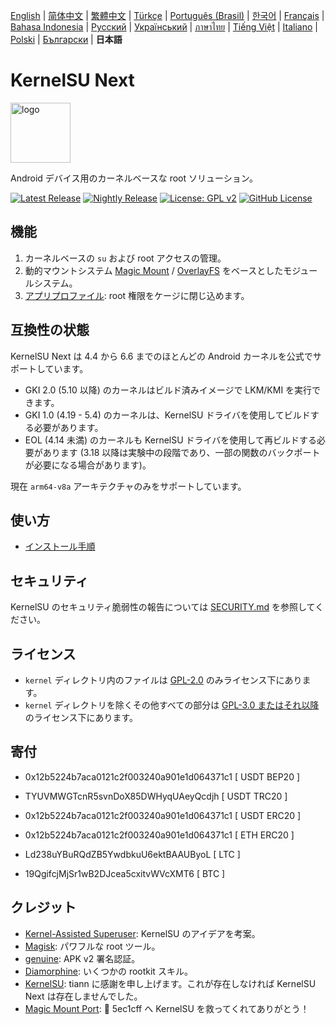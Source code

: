 [English](README.md) | [简体中文](README_CN.md) | [繁體中文](README_TW.md) | [Türkçe](README_TR.md) | [Português (Brasil)](README_PT-BR.md) | [한국어](README_KO.md) | [Français](README_FR.md) | [Bahasa Indonesia](README_ID.md) | [Русский](README_RU.md) | [Український](README_UA.md) | [ภาษาไทย](README_TH.md) | [Tiếng Việt](README_VI.md) | [Italiano](README_IT.md) | [Polski](README_PL.md) | [Български](README_BG.md)  | **日本語**

# KernelSU Next

<img src="/assets/kernelsu_next.png" style="width: 96px;" alt="logo">

Android デバイス用のカーネルベースな root ソリューション。

[![Latest Release](https://img.shields.io/github/v/release/KernelSU-Next/KernelSU-Next?label=Release&logo=github)](https://github.com/KernelSU-Next/KernelSU-Next/releases/latest)
[![Nightly Release](https://img.shields.io/badge/Nightly%20Release-gray?logo=hackthebox&logoColor=fff)](https://nightly.link/KernelSU-Next/KernelSU-Next/workflows/build-manager-ci/next/Manager)
[![License: GPL v2](https://img.shields.io/badge/License-GPL%20v2-orange.svg?logo=gnu)](https://www.gnu.org/licenses/old-licenses/gpl-2.0.en.html)
[![GitHub License](https://img.shields.io/github/license/KernelSU-Next/KernelSU-Next?logo=gnu)](/LICENSE)

## 機能

1. カーネルベースの `su` および root アクセスの管理。
2. 動的マウントシステム [Magic Mount](https://topjohnwu.github.io/Magisk/details.html#magic-mount) / [OverlayFS](https://en.wikipedia.org/wiki/OverlayFS) をベースとしたモジュールシステム。
3. [アプリプロファイル](https://kernelsu.org/guide/app-profile.html): root 権限をケージに閉じ込めます。

## 互換性の状態

KernelSU Next は 4.4 から 6.6 までのほとんどの Android カーネルを公式でサポートしています。
 - GKI 2.0 (5.10 以降) のカーネルはビルド済みイメージで LKM/KMI を実行できます。
 - GKI 1.0 (4.19 - 5.4) のカーネルは、KernelSU ドライバを使用してビルドする必要があります。
 - EOL (4.14 未満) のカーネルも KernelSU ドライバを使用して再ビルドする必要があります (3.18 以降は実験中の段階であり、一部の関数のバックポートが必要になる場合があります)。

現在 `arm64-v8a` アーキテクチャのみをサポートしています。

## 使い方

- [インストール手順](https://ksunext.org/internals/installation.html)

## セキュリティ

KernelSU のセキュリティ脆弱性の報告については [SECURITY.md](/SECURITY.md) を参照してください。

## ライセンス

- `kernel` ディレクトリ内のファイルは [GPL-2.0](https://www.gnu.org/licenses/old-licenses/gpl-2.0.ja.html) のみライセンス下にあります。
- `kernel` ディレクトリを除くその他すべての部分は [GPL-3.0 またはそれ以降](https://www.gnu.org/licenses/gpl-3.0.html) のライセンス下にあります。

## 寄付

- 0x12b5224b7aca0121c2f003240a901e1d064371c1 [ USDT BEP20 ]

- TYUVMWGTcnR5svnDoX85DWHyqUAeyQcdjh [ USDT TRC20 ]

- 0x12b5224b7aca0121c2f003240a901e1d064371c1 [ USDT ERC20 ]

- 0x12b5224b7aca0121c2f003240a901e1d064371c1 [ ETH ERC20 ]

- Ld238uYBuRQdZB5YwdbkuU6ektBAAUByoL [ LTC ]

- 19QgifcjMjSr1wB2DJcea5cxitvWVcXMT6 [ BTC ]

## クレジット

- [Kernel-Assisted Superuser](https://git.zx2c4.com/kernel-assisted-superuser/about/): KernelSU のアイデアを考案。
- [Magisk](https://github.com/topjohnwu/Magisk): パワフルな root ツール。
- [genuine](https://github.com/brevent/genuine/): APK v2 署名認証。
- [Diamorphine](https://github.com/m0nad/Diamorphine): いくつかの rootkit スキル。
- [KernelSU](https://github.com/tiann/KernelSU): tiann に感謝を申し上げます。これが存在しなければ KernelSU Next は存在しませんでした。
- [Magic Mount Port](https://github.com/5ec1cff/KernelSU/blob/main/userspace/ksud/src/magic_mount.rs): 💜 5ec1cff へ KernelSU を救ってくれてありがとう！
